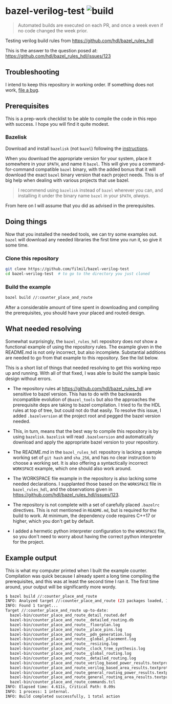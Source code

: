 # bazel-verilog-test ![build](https://github.com/filmil/bazel-verilog-test/actions/workflows/build.yml/badge.svg)
> Automated builds are executed on each PR, and once a week even if no code
> changed the week prior.

Testing verilog build rules from https://github.com/hdl/bazel_rules_hdl

This is the answer to the question posed at:
https://github.com/hdl/bazel_rules_hdl/issues/123

## Troubleshooting

I intend to keep this repository in working order. If something does not work,
[file a bug][fb].

[fb]: https://github.com/filmil/bazel-verilog-test/issues

## Prerequisites

This is a prep-work checklist to be able to compile the code in this repo with
success. I hope you will find it quite modest.

### Bazelisk

Download and install `bazelisk` (not `bazel`) following the [instructions][bii].

[bii]: https://github.com/bazelbuild/bazelisk#installation

When you download the appropriate version for your system, place it somewhere
in your `$PATH`, and name it `bazel`.  This will give you a command-for-command
compatible `bazel` binary, with the added bonus that it will download the exact
`bazel` binary version that each project needs.  This is of big help when dealing
with various projects that use bazel.

> I recommend using `bazelisk` instead of `bazel` wherever you can, and installing
> it under the binary name `bazel` in your `$PATH`, *always*.


From here on I will assume that you did as advised in the prerequisites.

## Doing things

Now that you installed the needed tools, we can try some examples out.  `bazel`
will download any needed libraries the first time you run it, so give it some
time.

### Clone this repository

```bash
git clone https://github.com/filmil/bazel-verilog-test
cd bazel-verilog-test  # to go to the directory you just cloned
```

### Build the example

```bash
bazel build //:counter_place_and_route
```

After a considerable amount of time spent in downloading and compiling the
prerequisites, you should have your placed and routed design.

## What needed resolving

Somewhat surprisingly, the `bazel_rules_hdl` repository does *not* show a functional
example of using the repository rules. The example given in the README.md is
not only incorrect, but also incomplete. Substantial additions are needed to go
from that example to this repository. See the list below.

This is a short list of things that needed resolving to get this working repo
up and running. With all of that fixed, I was able to build the sample basic
design without errors.

* The repository rules at https://github.com/hdl/bazel_rules_hdl are sensitive
  to bazel version.  This has to do with the backwards incompatible evolution of
  `@bazel_tools` but also the approaches the prerequisite deps are taking to
  bazel compilation.  I tried to fix the HDL rules at top of tree, but could not
  do that easily. To resolve this issue, I added `.bazelversion` at the project
  root and pegged the bazel version needed.

* This, in turn, means that the best way to compile this repository is by using
  `bazelisk`. `bazelisk` will read `.bazelversion` and automatically download and
  apply the appropriate bazel version to your repository.

* The README.md in the `bazel_rules_hdl` repository is lacking a sample working
  set of `git hash` and `sha_256`, and has no clear instruction to choose a
  working set.  It is also offering a syntactically incorrect `WORKSPACE` example,
  which one should also work around.

* The WORKSPACE file example in the repository is also lacking some needed
  declarations. I supplanted those based on the `WORKSPACE` file in
  `bazel_rules_hdl`, and the observations given in
  https://github.com/hdl/bazel_rules_hdl/issues/123.

* The repository is not complete with a set of carefully placed `.bazelrc`
  directives.  This is not mentioned in `README.md`, but is required for the
  build to work. At minimum, the dependency code requires C++17 or higher, which
  you don't get by default.

* I added a hermetic python interpreter configuration to the `WORKSPACE` file,
  so you don't need to worry about having the correct python interpreter for the
  project.

## Example output

This is what my computer printed when I built the example counter. Compilation
was quick because I already spent a long time compiling the prerequisites, and
this was at least the second time I ran it.  The first time around, your output
will be significantly more wordy.

```bash
$ bazel build //:counter_place_and_route
INFO: Analyzed target //:counter_place_and_route (23 packages loaded, 10985 targets configured).
INFO: Found 1 target...
Target //:counter_place_and_route up-to-date:
  bazel-bin/counter_place_and_route_detail_routed.def
  bazel-bin/counter_place_and_route__detailed_routing.db
  bazel-bin/counter_place_and_route__floorplan.log
  bazel-bin/counter_place_and_route__place_pins.log
  bazel-bin/counter_place_and_route__pdn_generation.log
  bazel-bin/counter_place_and_route__global_placement.log
  bazel-bin/counter_place_and_route__resizing.log
  bazel-bin/counter_place_and_route__clock_tree_synthesis.log
  bazel-bin/counter_place_and_route__global_routing.log
  bazel-bin/counter_place_and_route__detailed_routing.log
  bazel-bin/counter_place_and_route_verilog_based_power_results.textproto
  bazel-bin/counter_place_and_route_verilog_based_area_results.textproto
  bazel-bin/counter_place_and_route_general_routing_power_results.textproto
  bazel-bin/counter_place_and_route_general_routing_area_results.textproto
  bazel-bin/counter_place_and_route_commands.tcl
INFO: Elapsed time: 4.611s, Critical Path: 0.09s
INFO: 1 process: 1 internal.
INFO: Build completed successfully, 1 total action
```

